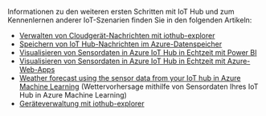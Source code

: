 Informationen zu den weiteren ersten Schritten mit IoT Hub und zum Kennenlernen anderer IoT-Szenarien finden Sie in den folgenden Artikeln:

- [Verwalten von Cloudgerät-Nachrichten mit iothub-explorer](../articles/iot-hub/iot-hub-explorer-cloud-device-messaging.md)
- [Speichern von IoT Hub-Nachrichten im Azure-Datenspeicher](../articles/iot-hub/iot-hub-store-data-in-azure-table-storage.md)
- [Visualisieren von Sensordaten in Azure IoT Hub in Echtzeit mit Power BI](../articles/iot-hub/iot-hub-live-data-visualization-in-power-bi.md)
- [Visualisieren von Sensordaten in Azure IoT Hub in Echtzeit mit Azure-Web-Apps ](../articles/iot-hub/iot-hub-live-data-visualization-in-web-apps.md)
- [Weather forecast using the sensor data from your IoT hub in Azure Machine Learning](../articles/iot-hub/iot-hub-weather-forecast-machine-learning.md) (Wettervorhersage mithilfe von Sensordaten Ihres IoT Hub in Azure Machine Learning)
- [Geräteverwaltung mit iothub-explorer](../articles/iot-hub/iot-hub-device-management-iothub-explorer.md)